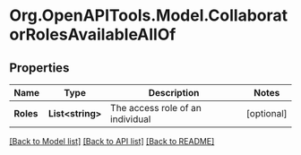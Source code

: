 
# Org.OpenAPITools.Model.CollaboratorRolesAvailableAllOf

## Properties

Name | Type | Description | Notes
------------ | ------------- | ------------- | -------------
**Roles** | **List&lt;string&gt;** | The access role of an individual | [optional] 

[[Back to Model list]](../README.md#documentation-for-models)
[[Back to API list]](../README.md#documentation-for-api-endpoints)
[[Back to README]](../README.md)

